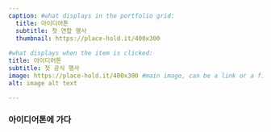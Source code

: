 ```yaml
---
caption: #what displays in the portfolio grid:
  title: 아이디어톤
  subtitle: 첫 연합 행사
  thumbnail: https://place-hold.it/400x300
  
#what displays when the item is clicked:
title: 아이디어톤
subtitle: 첫 공식 행사
image: https://place-hold.it/400x300 #main image, can be a link or a file in assets/img/portfolio
alt: image alt text

---
```

### 아이디어톤에 가다

### 

